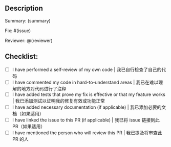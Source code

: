 ## Description

<!--
Please include a summary of the changes below;
Fill in the issue number that this PR addresses (if applicable);
Mention the person who will review this PR (if you know who it is);
Replace (summary), (issue), and (reviewer) with the appropriate information (No parentheses).

请在下方填写更改的摘要；
填写此 PR 解决的问题编号（如果适用）；
提及将审查此 PR 的人（如果您知道是谁）；
替换 (summary)、(issue) 和 (reviewer) 为适当的信息（不带括号）。
-->

Summary: (summary)

Fix: #(issue)

Reviewer: @(reviewer)

## Checklist:

- [ ] I have performed a self-review of my own code | 我已自行检查了自己的代码
- [ ] I have commented my code in hard-to-understand areas | 我已在难以理解的地方对代码进行了注释
- [ ] I have added tests that prove my fix is effective or that my feature works | 我已添加测试以证明我的修复有效或功能正常
- [ ] I have added necessary documentation (if applicable) | 我已添加必要的文档（如果适用）
- [ ] I have linked the issue to this PR (if applicable) | 我已将 issue 链接到此 PR（如果适用）
- [ ] I have mentioned the person who will review this PR | 我已提及将审查此 PR 的人
